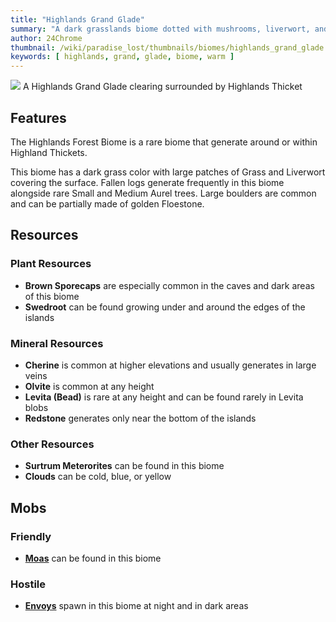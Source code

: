 ```yaml
---
title: "Highlands Grand Glade"
summary: "A dark grasslands biome dotted with mushrooms, liverwort, and fallen tree trunks "
author: 24Chrome
thumbnail: /wiki/paradise_lost/thumbnails/biomes/highlands_grand_glade.png
keywords: [ highlands, grand, glade, biome, warm ]
---
```


<img src="/wiki/paradise_lost/biomes/highlands_grand_glade.png">
A Highlands Grand Glade clearing surrounded by Highlands Thicket

## Features
The Highlands Forest Biome is a rare biome that generate around or within Highland Thickets. 

This biome has a dark grass color with large patches of Grass and Liverwort covering the surface.
Fallen logs generate frequently in this biome alongside rare Small and Medium Aurel trees. Large boulders are common and can be partially made of golden Floestone.


## Resources

### Plant Resources
* **Brown Sporecaps** are especially common in the caves and dark areas of this biome
* **Swedroot** can be found growing under and around the edges of the islands

### Mineral Resources
* **Cherine** is common at higher elevations and usually generates in large veins
* **Olvite** is common at any height
* **Levita (Bead)** is rare at any height and can be found rarely in Levita blobs
* **Redstone** generates only near the bottom of the islands

### Other Resources
* **Surtrum Meterorites** can be found in this biome
* **Clouds** can be cold, blue, or yellow

## Mobs

### Friendly
* **[Moas](/wiki/paradise-lost/mobs/moa/)** can be found in this biome


### Hostile
* **[Envoys](/wiki/paradise-lost/mobs/envoy/)** spawn in this biome at night and in dark areas


